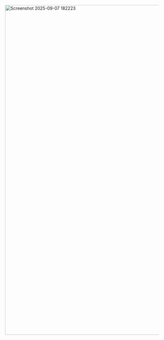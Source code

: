 <img width="1920" height="1080" alt="Screenshot 2025-09-07 182223" src="https://github.com/user-attachments/assets/17f8a419-14b3-466a-91ff-02ee9a2f3cba" />





